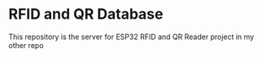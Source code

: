 # RFID and QR Database
This repository is the server for ESP32 RFID and QR Reader project in my other repo
